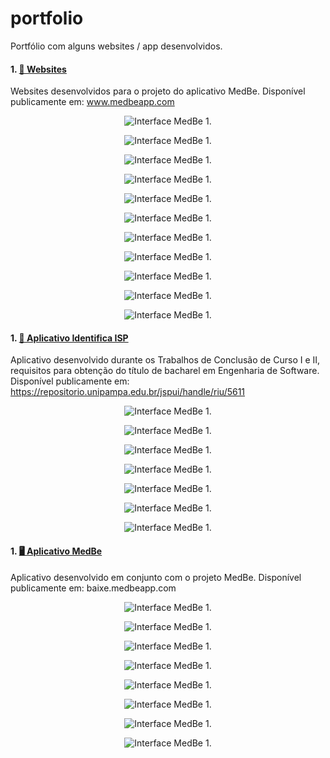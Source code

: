 # portfolio
Portfólio com alguns websites / app desenvolvidos.

#### 1. **<a href="https://medbeapp.com/"> 📱 Websites </a>**
Websites desenvolvidos para o projeto do aplicativo MedBe. 
Disponível publicamente em: www.medbeapp.com
<p align="center">
  <img src="pagina_web2_.png" alt="Interface MedBe 1." />
</p>

<p align="center">
  <img src="pagina_web2_1.png" alt="Interface MedBe 1." />
</p>

<p align="center">
  <img src="pagina_web2_2.png" alt="Interface MedBe 1." />
</p>

<p align="center">
  <img src="pagina_web1_1.png" alt="Interface MedBe 1." />
</p>


<p align="center">
  <img src="pagina_web1_2.png" alt="Interface MedBe 1." />
</p>

<p align="center">
  <img src="pagina_web1_3.png" alt="Interface MedBe 1." />
</p>

<p align="center">
  <img src="pagina_web3.png" alt="Interface MedBe 1." />
</p>

<p align="center">
  <img src="medbe_professional.png" alt="Interface MedBe 1." />
</p>

<p align="center">
  <img src="formulario.png" alt="Interface MedBe 1." />
</p>

<p align="center">
  <img src="#Pub1.png" alt="Interface MedBe 1." />
</p>

<p align="center">
  <img src="#Pub2.png" alt="Interface MedBe 1." />
</p>

#### 1. **<a href="https://repositorio.unipampa.edu.br/jspui/handle/riu/5611"> 📱 Aplicativo Identifica ISP </a>**
Aplicativo desenvolvido durante os Trabalhos de Conclusão de Curso I e II, requisitos para obtenção do título de bacharel em Engenharia de Software.
Disponível publicamente em: https://repositorio.unipampa.edu.br/jspui/handle/riu/5611

<p align="center">
  <img src="app_bke4isp1.jpeg" alt="Interface MedBe 1." />
</p>

<p align="center">
  <img src="app_bke4isp2.jpeg" alt="Interface MedBe 1." />
</p>


<p align="center">
  <img src="app_bke4is1p.jpeg" alt="Interface MedBe 1." />
</p>

<p align="center">
  <img src="app_bke4isp3.jpeg" alt="Interface MedBe 1." />
</p>


<p align="center">
  <img src="app_bke4isp4.jpeg" alt="Interface MedBe 1." />
</p>

<p align="center">
  <img src="app_bke4isp5.jpeg" alt="Interface MedBe 1." />
</p>


<p align="center">
  <img src="app_bke4isp6.jpeg" alt="Interface MedBe 1." />
</p>


#### 1. **<a href="baixe.medbeapp.com"> 🖥️ Aplicativo MedBe </a>**
Aplicativo desenvolvido em conjunto com o projeto MedBe. 
Disponível publicamente em: baixe.medbeapp.com

<p align="center">
  <img src="app_medbe1.jpeg" alt="Interface MedBe 1." />
</p>

<p align="center">
  <img src="app_medbe2.jpeg" alt="Interface MedBe 1." />
</p>


<p align="center">
  <img src="app_medbe3.jpeg" alt="Interface MedBe 1." />
</p>

<p align="center">
  <img src="app_medbe4.jpeg" alt="Interface MedBe 1." />
</p>


<p align="center">
  <img src="app_medbe5.jpeg" alt="Interface MedBe 1." />
</p>

<p align="center">
  <img src="app_medbe6.jpeg" alt="Interface MedBe 1." />
</p>


<p align="center">
  <img src="app_medbe7.jpeg" alt="Interface MedBe 1." />
</p>

<p align="center">
  <img src="app_medbe8.jpeg" alt="Interface MedBe 1." />
</p>
